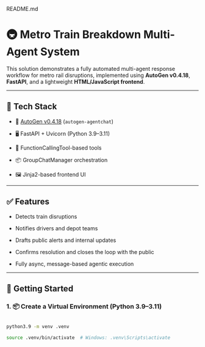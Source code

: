 README.md
 
# 🚇 Metro Train Breakdown Multi-Agent System
 
This solution demonstrates a fully automated multi-agent response workflow for metro rail disruptions, implemented using **AutoGen v0.4.18**, **FastAPI**, and a lightweight **HTML/JavaScript frontend**.
 
---
 
## 🔧 Tech Stack
 
- 🧠 [AutoGen v0.4.18](https://github.com/microsoft/autogen) (`autogen-agentchat`)

- 🖥️ FastAPI + Uvicorn (Python 3.9–3.11)

- 🧰 FunctionCallingTool-based tools

- 📦 GroupChatManager orchestration

- 🖼️ Jinja2-based frontend UI
 
---
 
## ✅ Features
 
- Detects train disruptions

- Notifies drivers and depot teams

- Drafts public alerts and internal updates

- Confirms resolution and closes the loop with the public

- Fully async, message-based agentic execution
 
---
 
## 🚀 Getting Started
 
### 1. 📦 Create a Virtual Environment (Python 3.9–3.11)
 
```bash

python3.9 -m venv .venv

source .venv/bin/activate  # Windows: .venv\Scripts\activate

 